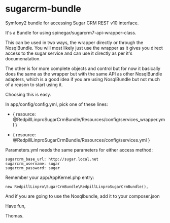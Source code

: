 sugarcrm-bundle
===============

Symfony2 bundle for accessing Sugar CRM REST v10 interface.

It's a Bundle for using spinegar/sugarcrm7-api-wrapper-class.

This can be used in two ways, the wrapper directly or through the NosqlBundle.
You will most likely just use the wrapper as it gives you direct access to the sugar service and can use it directly as per it's documenatation. 

The other is for more complete objects and control but for now it basically
does the same as the wrapper but with the same API as other NosqlBundle
adapters, which is a good idea if you are using NosqlBundle but not much of a
reason to start using it.

Choosing this is easy. 

In app/config/config.yml, pick one of these lines:

   - { resource: @RedpillLinproSugarCrmBundle/Resources/config/services\_wrapper.yml }

   - { resource: @RedpillLinproSugarCrmBundle/Resources/config/services.yml }

Parameters.yml needs the same parameters for either access method:

    sugarcrm_base_url: http://sugar.local.net
    sugarcrm_username: sugar
    sugarcrm_password: sugar

Remember your app/AppKernel.php entry:

    new RedpillLinpro\SugarCrmBundle\RedpillLinproSugarCrmBundle(),

And if you are going to use the Nosqlbundle, add it to your composer.json


Have fun,

Thomas.
